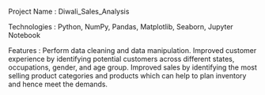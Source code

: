 Project Name : Diwali_Sales_Analysis

Technologies : Python, NumPy, Pandas, Matplotlib, Seaborn, Jupyter Notebook

Features : Perform data cleaning and data manipulation. Improved customer experience by identifying potential customers across different states, occupations, gender, and age group. Improved sales by identifying the most selling product categories and products which can help to plan inventory and hence meet the demands.
